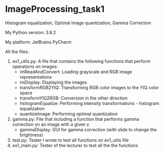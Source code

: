 # ImageProcessing_task1
Histogram equalization,  Optimal image quantization, Gamma Correction

My Python version:
  3.8.2
  
My platform:
  JetBrains PyCharm
  
All the files:
  1. ex1_utils.py: 
     A file that contains the following functions that perform operations on images:
     * imReadAndConvert: Loading grayscale and RGB image representations
     * imDisplay: Displaying the images
     * transformRGB2YIQ: Transforming RGB color images to the YIQ color space
     * transformYIQ2RGB: Conversion in the other direction
     * hsitogramEqualize: Performing intensity transformations - histogram equalization
     * quantizeImage: Performing optimal quantization
  2. gamma.py:
     File that including a function that performs gamma correction on an image with a given γ
     * gammaDisplay: GUI for gamma correction (with slide to change the brightness)
  3. test.py: Tester I wrote to test all functions on ex1_utils file
  4. ex1_main.py: Tester of the lecturer to test all the the functions
     


     
